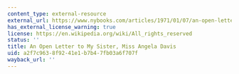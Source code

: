 ```yaml
---
content_type: external-resource
external_url: https://www.nybooks.com/articles/1971/01/07/an-open-letter-to-my-sister-miss-angela-davis/
has_external_license_warning: true
license: https://en.wikipedia.org/wiki/All_rights_reserved
status: ''
title: An Open Letter to My Sister, Miss Angela Davis
uid: a2f7c963-8f92-41e1-b7b4-7fb03a6f707f
wayback_url: ''
---
```

